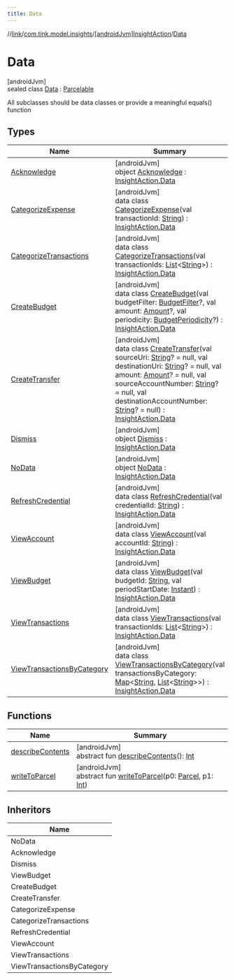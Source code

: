```yaml
---
title: Data
---
```

//[link](../../../../index.html)/[com.tink.model.insights](../../index.html)/[[androidJvm]InsightAction](../index.html)/[Data](index.html)



# Data



[androidJvm]\
sealed class [Data](index.html) : [Parcelable](https://developer.android.com/reference/kotlin/android/os/Parcelable.html)

All subclasses should be data classes or provide a meaningful equals() function



## Types


| Name | Summary |
|---|---|
| [Acknowledge](-acknowledge/index.html) | [androidJvm]<br>object [Acknowledge](-acknowledge/index.html) : [InsightAction.Data](index.html) |
| [CategorizeExpense](-categorize-expense/index.html) | [androidJvm]<br>data class [CategorizeExpense](-categorize-expense/index.html)(val transactionId: [String](https://kotlinlang.org/api/latest/jvm/stdlib/kotlin/-string/index.html)) : [InsightAction.Data](index.html) |
| [CategorizeTransactions](-categorize-transactions/index.html) | [androidJvm]<br>data class [CategorizeTransactions](-categorize-transactions/index.html)(val transactionIds: [List](https://kotlinlang.org/api/latest/jvm/stdlib/kotlin.collections/-list/index.html)&lt;[String](https://kotlinlang.org/api/latest/jvm/stdlib/kotlin/-string/index.html)&gt;) : [InsightAction.Data](index.html) |
| [CreateBudget](-create-budget/index.html) | [androidJvm]<br>data class [CreateBudget](-create-budget/index.html)(val budgetFilter: [BudgetFilter](../../../com.tink.model.budget/index.html#-2018963458%2FClasslikes%2F-812656150)?, val amount: [Amount](../../../com.tink.model.misc/[android-jvm]-amount/index.html)?, val periodicity: [BudgetPeriodicity](../../../com.tink.model.budget/index.html#-756637127%2FClasslikes%2F-812656150)?) : [InsightAction.Data](index.html) |
| [CreateTransfer](-create-transfer/index.html) | [androidJvm]<br>data class [CreateTransfer](-create-transfer/index.html)(val sourceUri: [String](https://kotlinlang.org/api/latest/jvm/stdlib/kotlin/-string/index.html)? = null, val destinationUri: [String](https://kotlinlang.org/api/latest/jvm/stdlib/kotlin/-string/index.html)? = null, val amount: [Amount](../../../com.tink.model.misc/[android-jvm]-amount/index.html)? = null, val sourceAccountNumber: [String](https://kotlinlang.org/api/latest/jvm/stdlib/kotlin/-string/index.html)? = null, val destinationAccountNumber: [String](https://kotlinlang.org/api/latest/jvm/stdlib/kotlin/-string/index.html)? = null) : [InsightAction.Data](index.html) |
| [Dismiss](-dismiss/index.html) | [androidJvm]<br>object [Dismiss](-dismiss/index.html) : [InsightAction.Data](index.html) |
| [NoData](-no-data/index.html) | [androidJvm]<br>object [NoData](-no-data/index.html) : [InsightAction.Data](index.html) |
| [RefreshCredential](-refresh-credential/index.html) | [androidJvm]<br>data class [RefreshCredential](-refresh-credential/index.html)(val credentialId: [String](https://kotlinlang.org/api/latest/jvm/stdlib/kotlin/-string/index.html)) : [InsightAction.Data](index.html) |
| [ViewAccount](-view-account/index.html) | [androidJvm]<br>data class [ViewAccount](-view-account/index.html)(val accountId: [String](https://kotlinlang.org/api/latest/jvm/stdlib/kotlin/-string/index.html)) : [InsightAction.Data](index.html) |
| [ViewBudget](-view-budget/index.html) | [androidJvm]<br>data class [ViewBudget](-view-budget/index.html)(val budgetId: [String](https://kotlinlang.org/api/latest/jvm/stdlib/kotlin/-string/index.html), val periodStartDate: [Instant](https://developer.android.com/reference/kotlin/java/time/Instant.html)) : [InsightAction.Data](index.html) |
| [ViewTransactions](-view-transactions/index.html) | [androidJvm]<br>data class [ViewTransactions](-view-transactions/index.html)(val transactionIds: [List](https://kotlinlang.org/api/latest/jvm/stdlib/kotlin.collections/-list/index.html)&lt;[String](https://kotlinlang.org/api/latest/jvm/stdlib/kotlin/-string/index.html)&gt;) : [InsightAction.Data](index.html) |
| [ViewTransactionsByCategory](-view-transactions-by-category/index.html) | [androidJvm]<br>data class [ViewTransactionsByCategory](-view-transactions-by-category/index.html)(val transactionsByCategory: [Map](https://kotlinlang.org/api/latest/jvm/stdlib/kotlin.collections/-map/index.html)&lt;[String](https://kotlinlang.org/api/latest/jvm/stdlib/kotlin/-string/index.html), [List](https://kotlinlang.org/api/latest/jvm/stdlib/kotlin.collections/-list/index.html)&lt;[String](https://kotlinlang.org/api/latest/jvm/stdlib/kotlin/-string/index.html)&gt;&gt;) : [InsightAction.Data](index.html) |


## Functions


| Name | Summary |
|---|---|
| [describeContents](../../../com.tink.service.provider/[android-jvm]-provider-filter/index.html#-1578325224%2FFunctions%2F-812656150) | [androidJvm]<br>abstract fun [describeContents](../../../com.tink.service.provider/[android-jvm]-provider-filter/index.html#-1578325224%2FFunctions%2F-812656150)(): [Int](https://kotlinlang.org/api/latest/jvm/stdlib/kotlin/-int/index.html) |
| [writeToParcel](../../../com.tink.service.provider/[android-jvm]-provider-filter/index.html#-1754457655%2FFunctions%2F-812656150) | [androidJvm]<br>abstract fun [writeToParcel](../../../com.tink.service.provider/[android-jvm]-provider-filter/index.html#-1754457655%2FFunctions%2F-812656150)(p0: [Parcel](https://developer.android.com/reference/kotlin/android/os/Parcel.html), p1: [Int](https://kotlinlang.org/api/latest/jvm/stdlib/kotlin/-int/index.html)) |


## Inheritors


| Name |
|---|
| NoData |
| Acknowledge |
| Dismiss |
| ViewBudget |
| CreateBudget |
| CreateTransfer |
| CategorizeExpense |
| CategorizeTransactions |
| RefreshCredential |
| ViewAccount |
| ViewTransactions |
| ViewTransactionsByCategory |

